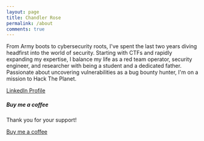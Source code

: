```yaml
---
layout: page
title: Chandler Rose
permalink: /about
comments: true
---
```


<div class="row justify-content-between">
<div class="col-md-8 pr-5">

<p>From Army boots to cybersecurity roots, I've spent the last two years diving headfirst into the world of security. Starting with CTFs and rapidly expanding my expertise, I balance my life as a red team operator, security engineer, and researcher with being a student and a dedicated father. Passionate about uncovering vulnerabilities as a bug bounty hunter, I'm on a mission to Hack The Planet.</p>

<a href="https://www.linkedin.com/in/chandler-rose">LinkedIn Profile</a>

</div>

<div class="col-md-4">

<div class="sticky-top sticky-top-80">
<h5>Buy me a coffee</h5>

<p>Thank you for your support!</p>

<a target="_blank" href="https://buymeacoffee.com/rosehacksls" class="btn btn-danger">Buy me a coffee</a>

</div>
</div>
</div>
